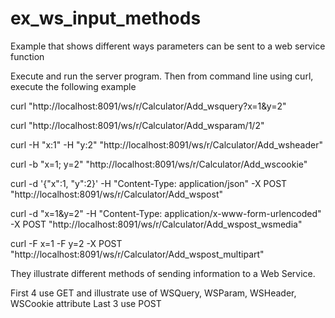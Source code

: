 # ex_ws_input_methods
Example that shows different ways parameters can be sent to a web service function 

Execute and run the server program.  Then from command line using curl, execute the following example

curl "http://localhost:8091/ws/r/Calculator/Add_wsquery?x=1&y=2"

curl "http://localhost:8091/ws/r/Calculator/Add_wsparam/1/2"   

curl -H "x:1" -H "y:2" "http://localhost:8091/ws/r/Calculator/Add_wsheader"

curl -b "x=1; y=2" "http://localhost:8091/ws/r/Calculator/Add_wscookie"

curl -d '{"x":1, "y":2}' -H "Content-Type: application/json" -X POST "http://localhost:8091/ws/r/Calculator/Add_wspost"

curl -d "x=1&y=2" -H "Content-Type: application/x-www-form-urlencoded" -X POST "http://localhost:8091/ws/r/Calculator/Add_wspost_wsmedia"

curl -F x=1 -F y=2 -X POST "http://localhost:8091/ws/r/Calculator/Add_wspost_multipart"


They illustrate different methods of sending information to a Web Service.

First 4 use GET and illustrate use of WSQuery, WSParam, WSHeader, WSCookie attribute 
Last 3 use POST
